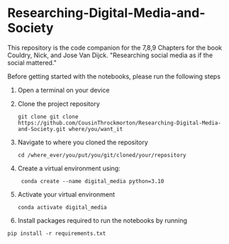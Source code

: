 # Researching-Digital-Media-and-Society
This repository is the code companion for the 7,8,9 Chapters for the book Couldry, Nick, and Jose Van Dijck. "Researching social media as if the social mattered." 


Before getting started with the notebooks, please run the following steps

1. Open a terminal on your device
2. Clone the project repository
   
   ```
   git clone git clone https://github.com/CousinThrockmorton/Researching-Digital-Media-and-Society.git where/you/want_it
   ```
   
4. Navigate to where you cloned the repository
   
   ```
   cd /where_ever/you/put/you/git/cloned/your/repository
   ```
   
6. Create a virtual environment using:
   
   ```
    conda create --name digital_media python=3.10
   ```
   
8. Activate your virtual environment
   
   ```
   conda activate digital_media
   ```
   
10. Install packages required to run the notebooks by running

   ```
   pip install -r requirements.txt
   ```
